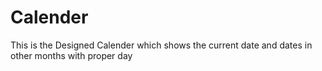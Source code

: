 # Calender
This is the Designed Calender which shows the current date and dates in other months with proper day
